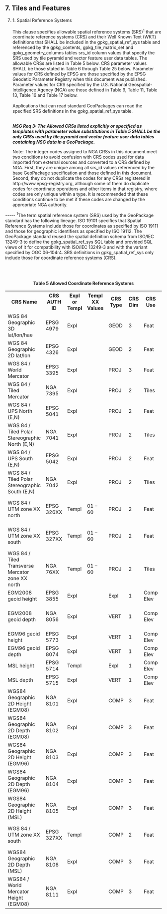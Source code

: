 <h2> 7.	Tiles and Features </h2>
<ol start="7"><li>1.	Spatial Reference Systems<br><br>
	This  clause specifies allowable spatial reference systems (SRS)<sup>1</sup>  that are coordinate reference systems (CRS) and their Well Known Text (WKT) definitions that SHALL be included in the gpkg_spatial_ref_sys table and referenced by the gpkg_contents, gpkg_tile_matrix_set and gpkg_geometry_columns tables srs_id column values that specify the SRS used by tile pyramid and vector feature user data tables.  The allowable CRSs are listed in Table 5 below.  CRS parameter values SHALL be those stated in Table 6 through Table 25 below.  Parameter values for CRS defined by EPSG are those specified by the EPSG Geodetic Parameter Registry when this document was published.  Parameter values for CRS specified by the U.S. National Geospatial-Intelligence Agency (NGA) are those defined in Table 9, Table 11, Table 13, Table 16 and Table 17 below.<br><br> 
Applications that can read standard GeoPackages can read the specified SRS definitions in the gpkg_spatial_ref_sys table.  
<br><br>
	
<b><i>NSG Req 3: The Allowed CRSs listed explicitly or specified as templates with parameter value substitutions in Table 5 SHALL be the only CRSs used by tile pyramid and vector feature user data tables containing NSG data in a GeoPackage.</i></b>
<p>Note:  The integer codes assigned to NGA CRSs in this document meet two conditions to avoid confusion with CRS codes used for data imported from external sources and converted to a CRS defined by NGA.  First, they are unique among all srs_id values referenced by the base GeoPackage specification and those defined in this document.  Second, they do not duplicate the codes for any CRSs registered in http://www.epsg-registry.org, although some of them do duplicate codes for coordinate operations and other items in that registry, where codes are only unique within a type.  It is recommended that these conditions continue to be met if these codes are changed by the appropriate NGA authority.</p>
</ol>
-----
<sup>1</sup>The term spatial reference system (SRS) used by the GeoPackage standard has the following lineage.  ISO 19101 specifies that Spatial Reference Systems include those for coordinates as specified by ISO 19111 and those for geographic identifiers as specified by ISO 19112.  The GeoPackage standard reused the spatial definition schema from ISO/IEC 13249-3 to define the gpkg_spatial_ref_sys SQL table and provided SQL views of it for compatibility with ISO/IEC 13249-3 and with the variant specified by OGC 06-104r4.  SRS definitions in gpkg_spatial_ref_sys only include those for coordinate reference systems (CRS).
<br><br><br><br>
<p align="middle"><b>Table 5 Allowed Coordinate Reference Systems</b></p>
 <table>
  <tr>
    <th>CRS Name</th>
    <th>CRS AUTH ID</th>
    <th>Expl or Templ</th>
    <th>Templ XX Values</th>
    <th>CRS Type</th>
    <th>CRS Dim</th>
    <th>CRS Use</th>
    <th>CRS Def</th>
  </tr>
  <tr>
    <td>WGS 84 Geographic 3D lat/lon/hae</td>
    <td>EPSG 4979</td>
    <td>Expl</td>
    <td></td>
    <td>GEOD</td>
    <td>3</td>
    <td>Feat</td>
    <td>Table 6</td>
  </tr>
   <tr>
    <td>WGS 84 Geographic 2D lat/lon</td>
    <td>EPSG 4326</td>
    <td>Expl</td>
    <td></td>
    <td>GEOD</td>
    <td>2</td>
    <td>Feat</td>
    <td>Table 7</td>
  </tr>
   <tr>
    <td>WGS 84 / World Mercator</td>
    <td>EPSG 3395</td>
    <td>Expl</td>
    <td></td>
    <td>PROJ</td>
    <td>3</td>
    <td>Feat</td>
    <td>Table 8</td>
  </tr>
   <tr>
    <td>WGS 84 / Tiled Mercator</td>
    <td>NGA 7395</td>
    <td>Expl</td>
    <td></td>
    <td>PROJ</td>
    <td>2</td>
    <td>Tiles</td>
    <td>Table 9</td>
  </tr>
  <tr>
    <td>WGS 84 / UPS North (E,N)</td>
    <td>EPSG 5041</td>	
    <td>Expl</td> 
    <td> </td>		
    <td>PROJ</td>	
    <td>2</td>	
    <td>Feat</td>	
    <td>Table 10</td>
  </tr>
  <tr>
    <td>WGS 84 / Tiled Polar Stereographic North (E,N)</td> 
    <td>NGA 7041</td>	
    <td>Expl</td> 
    <td></td>		
    <td>PROJ</td>	
    <td>2</td>	
    <td>Tiles</td>	
    <td>Table 11</td>
  </tr>
  <tr>
    <td>WGS 84 / UPS South (E,N)</td>	
    <td>EPSG 5042</td>	
    <td>Expl</td> 
    <td></td>		
    <td>PROJ</td>	
    <td>2</td>	
    <td>Feat</td>	
    <td>Table 12</td>
  </tr>
  <tr>
    <td>WGS 84 / Tiled Polar Stereographic South (E,N)</td>	
    <td>NGA 7042</td>	
    <td>Expl</td> 
    <td></td>		
    <td>PROJ</td>	
    <td>2</td>	
    <td>Tiles</td>	
    <td>Table 13</td>
  </tr>
  <tr>
    <td>WGS 84 / UTM zone XX north</td>	
    <td>EPSG 326XX</td>	
    <td>Templ</td>	
    <td>01 – 60</td>	
    <td>PROJ</td>	
    <td>2</td>	
    <td>Feat</td>	
    <td>Table 14 Table 15</td>
  </tr>
  <tr>
    <td>WGS 84 / UTM zone XX south</td>	
    <td>EPSG 327XX</td>	
    <td>Templ</td>	
    <td>01 – 60</td>	
    <td>PROJ</td>	
    <td>2</td>	
    <td>Feat</td>	
    <td>Table 14 Table 15</td>
  </tr>
  <tr>
    <td>WGS 84 / Tiled Transverse Mercator zone XX north</td>	
    <td>NGA 76XX</td>	
    <td>Templ</td>	
    <td>01 – 60</td>	
    <td>PROJ</td>	
    <td>2</td>	
    <td>Tiles</td>	
    <td>Table 16 Table 17</td>
  </tr>
  <tr>
    <td>EGM2008 geoid height</td>	
    <td>EPSG  3855</td>	
    <td>Expl</td>	
    <td> </td>	
    <td>Expl</td>	
    <td>1</td>	
    <td>Comp Elev</td>	
    <td>Table 18</td>
  </tr>
  <tr>
    <td>EGM2008 geoid depth</td>	
    <td>NGA 8056</td>	
    <td>Expl</td>	
    <td> </td>	
    <td>VERT</td>	
    <td>1</td>	
    <td>Comp Elev</td>	
    <td>Table 14 Table 15</td>
  </tr>
  <tr>
    <td>EGM96 geoid height</td>	
    <td>EPSG 5773</td>	
    <td>Expl</td>	
    <td> </td>	
    <td>VERT</td>	
    <td>1</td>	
    <td>Comp Elev</td>	
    <td>Table 20</td>
  </tr>
  <tr>
    <td>EGM96 geoid depth</td>	
    <td>EPSG 8074</td>	
    <td>Expl</td>	
    <td> </td>	
    <td>VERT</td>	
    <td>1</td>	
    <td>Comp Elev</td>	
    <td>Table 21</td>
  </tr>
  <tr>
    <td>MSL height</td>	
    <td>EPSG 5714</td>	<td>Templ</td>	
    <td> </td>	
    <td>Expl</td>	
    <td>1</td>	
    <td>Comp Elev</td>	
    <td>Table 22</td>
  </tr>
  <tr>
    <td>MSL depth</td>	
    <td>EPSG 5715</td>	
    <td>Expl</td>	
    <td> </td>	
    <td>VERT</td>	
    <td>1</td>	
    <td>Comp Elev</td>	
    <td>Table 23</td>
  </tr>
  <tr>
    <td>WGS84 Geographic 2D Height (EGM08)</td>	
    <td>NGA 8101</td>	
    <td>Expl</td>	
    <td> </td>	
    <td>COMP</td>	
    <td>3</td>	
    <td>Feat</td>	
    <td>Table 24<br> Table 25</td>
  </tr>
  <tr>
    <td>WGS84 Geographic 2D Depth (EGM08)</td>	
    <td>NGA 8102</td>	
    <td>Expl</td>	
    <td> </td>	
    <td>COMP</td>	
    <td>3</td>	
    <td>Feat</td>	
    <td>Table 24 Table 25</td>
  </tr>
  <tr>
    <td>WGS84 Geographic 2D Height (EGM96)</td>	
    <td>NGA 8103</td>	
    <td>Expl</td>	
    <td> </td>	
    <td>COMP</td>	
    <td>3</td>	
    <td>Feat</td>	
    <td>Table 24 Table 25</td>
  </tr>
  <tr>
    <td>WGS84 Geographic 2D Depth (EGM96)</td>	
    <td>NGA 8104</td>	
    <td>Expl</td>	
    <td> </td>	
    <td>COMP</td>	
    <td>3</td>	
    <td>Feat</td>	
    <td>Table 24 Table 25</td>
  </tr>
  <tr>
    <td>WGS84 Geographic 2D Height (MSL)</td>	
    <td>NGA 8105</td>	
    <td>Expl</td>	
    <td> </td>	
    <td>COMP</td>	
    <td>3</td>	
    <td>Feat</td>	
    <td>Table 24 Table 25</td>
  </tr>
  <tr>
    <td>WGS 84 / UTM zone XX south</td>	
    <td>EPSG 327XX</td>	<td>Templ</td>	
    <td> </td>	
    <td>COMP</td>	
    <td>2</td>	
    <td>Feat</td>	
    <td>Table 24 Table 25</td>
  </tr>
  <tr>
    <td>WGS84 Geographic 2D Depth (MSL)</td>	
    <td>NGA 8106</td>	
    <td>Expl</td>	
    <td> </td>	
    <td>COMP</td>	
    <td>3</td>	
    <td>Feat</td>	
    <td>Table 24 Table 25</td>
  </tr>
  <tr>
    <td>WGS84 / World Mercator Height (EGM08)</td>	
    <td>NGA 8111</td>	
    <td>Expl</td>	
    <td> </td>	
    <td>COMP</td>	
    <td>3</td>	
    <td>Feat</td>	
    <td>Table 24 Table 25</td>
  </tr>
  </table> 

